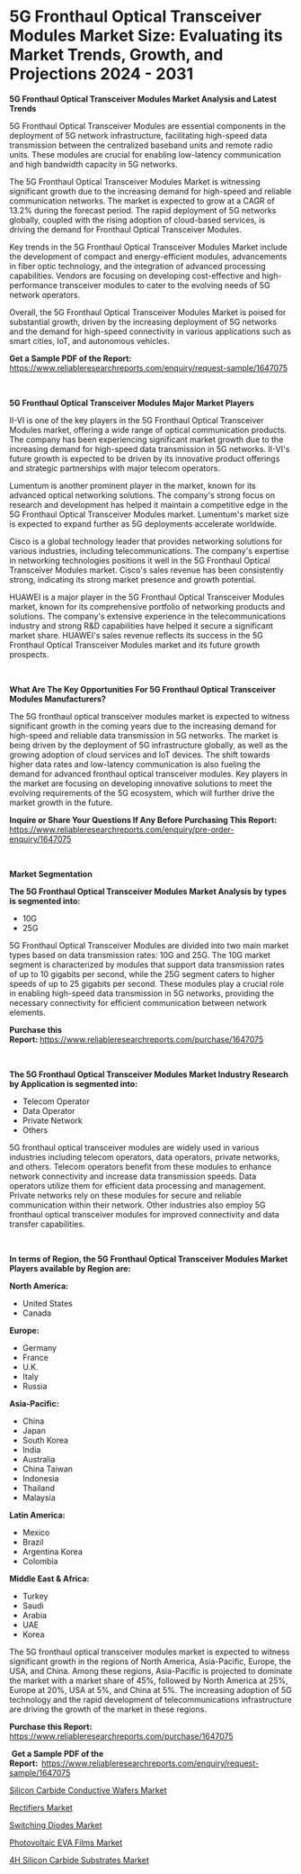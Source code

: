<p><h1>5G Fronthaul Optical Transceiver Modules Market Size: Evaluating its Market Trends, Growth, and Projections 2024 - 2031</h1></p><p><strong>5G Fronthaul Optical Transceiver Modules Market Analysis and Latest Trends</strong></p>
<p><p>5G Fronthaul Optical Transceiver Modules are essential components in the deployment of 5G network infrastructure, facilitating high-speed data transmission between the centralized baseband units and remote radio units. These modules are crucial for enabling low-latency communication and high bandwidth capacity in 5G networks.</p><p>The 5G Fronthaul Optical Transceiver Modules Market is witnessing significant growth due to the increasing demand for high-speed and reliable communication networks. The market is expected to grow at a CAGR of 13.2% during the forecast period. The rapid deployment of 5G networks globally, coupled with the rising adoption of cloud-based services, is driving the demand for Fronthaul Optical Transceiver Modules.</p><p>Key trends in the 5G Fronthaul Optical Transceiver Modules Market include the development of compact and energy-efficient modules, advancements in fiber optic technology, and the integration of advanced processing capabilities. Vendors are focusing on developing cost-effective and high-performance transceiver modules to cater to the evolving needs of 5G network operators.</p><p>Overall, the 5G Fronthaul Optical Transceiver Modules Market is poised for substantial growth, driven by the increasing deployment of 5G networks and the demand for high-speed connectivity in various applications such as smart cities, IoT, and autonomous vehicles.</p></p>
<p><strong>Get a Sample PDF of the Report:&nbsp;</strong> <a href="https://www.reliableresearchreports.com/enquiry/request-sample/1647075">https://www.reliableresearchreports.com/enquiry/request-sample/1647075</a></p>
<p>&nbsp;</p>
<p><strong>5G Fronthaul Optical Transceiver Modules Major Market Players</strong></p>
<p><p>II-VI is one of the key players in the 5G Fronthaul Optical Transceiver Modules market, offering a wide range of optical communication products. The company has been experiencing significant market growth due to the increasing demand for high-speed data transmission in 5G networks. II-VI's future growth is expected to be driven by its innovative product offerings and strategic partnerships with major telecom operators.</p><p>Lumentum is another prominent player in the market, known for its advanced optical networking solutions. The company's strong focus on research and development has helped it maintain a competitive edge in the 5G Fronthaul Optical Transceiver Modules market. Lumentum's market size is expected to expand further as 5G deployments accelerate worldwide.</p><p>Cisco is a global technology leader that provides networking solutions for various industries, including telecommunications. The company's expertise in networking technologies positions it well in the 5G Fronthaul Optical Transceiver Modules market. Cisco's sales revenue has been consistently strong, indicating its strong market presence and growth potential.</p><p>HUAWEI is a major player in the 5G Fronthaul Optical Transceiver Modules market, known for its comprehensive portfolio of networking products and solutions. The company's extensive experience in the telecommunications industry and strong R&D capabilities have helped it secure a significant market share. HUAWEI's sales revenue reflects its success in the 5G Fronthaul Optical Transceiver Modules market and its future growth prospects.</p></p>
<p>&nbsp;</p>
<p><strong>What Are The Key Opportunities For 5G Fronthaul Optical Transceiver Modules Manufacturers?</strong></p>
<p><p>The 5G fronthaul optical transceiver modules market is expected to witness significant growth in the coming years due to the increasing demand for high-speed and reliable data transmission in 5G networks. The market is being driven by the deployment of 5G infrastructure globally, as well as the growing adoption of cloud services and IoT devices. The shift towards higher data rates and low-latency communication is also fueling the demand for advanced fronthaul optical transceiver modules. Key players in the market are focusing on developing innovative solutions to meet the evolving requirements of the 5G ecosystem, which will further drive the market growth in the future.</p></p>
<p><strong>Inquire or Share Your Questions If Any Before Purchasing This Report:</strong> <a href="https://www.reliableresearchreports.com/enquiry/pre-order-enquiry/1647075">https://www.reliableresearchreports.com/enquiry/pre-order-enquiry/1647075</a></p>
<p>&nbsp;</p>
<p><strong>Market Segmentation</strong></p>
<p><strong>The 5G Fronthaul Optical Transceiver Modules Market Analysis by types is segmented into:</strong></p>
<p><ul><li>10G</li><li>25G</li></ul></p>
<p><p>5G Fronthaul Optical Transceiver Modules are divided into two main market types based on data transmission rates: 10G and 25G. The 10G market segment is characterized by modules that support data transmission rates of up to 10 gigabits per second, while the 25G segment caters to higher speeds of up to 25 gigabits per second. These modules play a crucial role in enabling high-speed data transmission in 5G networks, providing the necessary connectivity for efficient communication between network elements.</p></p>
<p><strong>Purchase this Report:&nbsp;</strong><a href="https://www.reliableresearchreports.com/purchase/1647075">https://www.reliableresearchreports.com/purchase/1647075</a></p>
<p>&nbsp;</p>
<p><strong>The 5G Fronthaul Optical Transceiver Modules Market Industry Research by Application is segmented into:</strong></p>
<p><ul><li>Telecom Operator</li><li>Data Operator</li><li>Private Network</li><li>Others</li></ul></p>
<p><p>5G fronthaul optical transceiver modules are widely used in various industries including telecom operators, data operators, private networks, and others. Telecom operators benefit from these modules to enhance network connectivity and increase data transmission speeds. Data operators utilize them for efficient data processing and management. Private networks rely on these modules for secure and reliable communication within their network. Other industries also employ 5G fronthaul optical transceiver modules for improved connectivity and data transfer capabilities.</p></p>
<p>&nbsp;</p>
<p><strong>In terms of Region, the 5G Fronthaul Optical Transceiver Modules Market Players available by Region are:</strong></p>
<p>
    <p> <strong> North America: </strong>
        <ul>
            <li>United States</li>
            <li>Canada</li>
        </ul>
        </p> 
    <p> <strong> Europe: </strong>
        <ul>
            <li>Germany</li>
            <li>France</li>
            <li>U.K.</li>
            <li>Italy</li>
            <li>Russia</li>
        </ul>
        </p> 
    <p> <strong> Asia-Pacific: </strong>
        <ul>
            <li>China</li>
            <li>Japan</li>
            <li>South Korea</li>
            <li>India</li>
            <li>Australia</li>
            <li>China Taiwan</li>
            <li>Indonesia</li>
            <li>Thailand</li>
            <li>Malaysia</li>
        </ul>
        </p> 
    <p> <strong> Latin America: </strong>
        <ul>
            <li>Mexico</li>
            <li>Brazil</li>
            <li>Argentina Korea</li>
            <li>Colombia</li>
        </ul>
        </p> 
    <p> <strong> Middle East & Africa: </strong>
        <ul>
            <li>Turkey</li>
            <li>Saudi</li>
            <li>Arabia</li>
            <li>UAE</li>
            <li>Korea</li>
        </ul>
    </p>
    </p>
<p><p>The 5G fronthaul optical transceiver modules market is expected to witness significant growth in the regions of North America, Asia-Pacific, Europe, the USA, and China. Among these regions, Asia-Pacific is projected to dominate the market with a market share of 45%, followed by North America at 25%, Europe at 20%, USA at 5%, and China at 5%. The increasing adoption of 5G technology and the rapid development of telecommunications infrastructure are driving the growth of the market in these regions.</p></p>
<p><strong>Purchase this Report: </strong><a href="https://www.reliableresearchreports.com/purchase/1647075">https://www.reliableresearchreports.com/purchase/1647075</a></p>
<p>&nbsp;<strong>Get a Sample PDF of the Report:&nbsp;&nbsp;</strong><a href="https://www.reliableresearchreports.com/enquiry/request-sample/1647075">https://www.reliableresearchreports.com/enquiry/request-sample/1647075</a></p>
<p><strong></strong></p>
<p><p><a href="https://crocus-run-b5a.notion.site/Silicon-Carbide-Conductive-Wafers-Market-Size-Global-Industry-Overview-Market-Segmentation-and-For-d881acd0291a4cb394d58af5ffe6acb6">Silicon Carbide Conductive Wafers Market</a></p><p><a href="https://view.publitas.com/reportprime-1/rectifiers-market-size-growing-and-forecasted-for-period-from-2024-2031-and-provides-complete-market-analysis-of-this-market/">Rectifiers Market</a></p><p><a href="https://view.publitas.com/reportprime-1/switching-diodes-market-size-and-examines-its-market-scope-with-a-primary-focus-on-growth-opportunities-and-forecasted-trends-spanning-from-2024-to-2031/">Switching Diodes Market</a></p><p><a href="https://metal-farmhouse-e95.notion.site/Photovoltaic-EVA-Films-Market-Size-Global-Industry-Overview-Market-Segmentation-and-Forecast-2024-48fbbfd0719a41bda8420544a081fb1b">Photovoltaic EVA Films Market</a></p><p><a href="https://gratis-rainforest-2ca.notion.site/4H-Silicon-Carbide-Substrates-Market-Offers-Provide-Insightful-Data-for-the-Time-Period-from-2024-to-7f54855e28994e4b87be78ae8bec852e">4H Silicon Carbide Substrates Market</a></p></p>